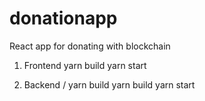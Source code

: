 # donationapp
React app for donating with blockchain

1. Frontend 
    yarn build
    yarn start 
    
3. Backend / yarn build 
    yarn build
    yarn start
